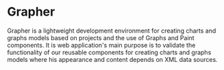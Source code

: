 # Grapher
Grapher is a lightweight development environment for creating charts and graphs models based on projects and the use of Graphs and Paint components. It is web application's main purpose is to validate the functionality of our reusable components for creating charts and graphs models where his appearance and content depends on XML data sources.
